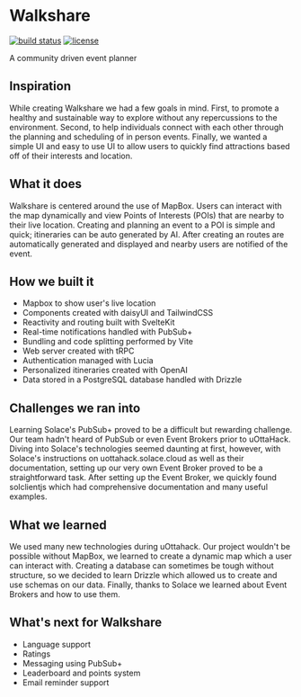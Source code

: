 # Walkshare

[![build status](https://github.com/walkshare/walkshare/actions/workflows/ci.yml/badge.svg)](.github/workflows/ci.yml)
[![license](https://img.shields.io/github/license/walkshare/walkshare.svg)](LICENSE)

A community driven event planner

## Inspiration

While creating Walkshare we had a few goals in mind. First, to promote a healthy and sustainable way to explore without any repercussions to the environment. Second, to help individuals connect with each other through the planning and scheduling of in person events. Finally, we wanted a simple UI and easy to use UI to allow users to quickly find attractions based off of their interests and location.

## What it does

Walkshare is centered around the use of MapBox. Users can interact with the map dynamically and view Points of Interests (POIs) that are nearby to their live location. Creating and planning an event to a POI is simple and quick; itineraries can be auto generated by AI. After creating an routes are automatically generated and displayed and nearby users are notified of the event.

## How we built it

- Mapbox to show user's live location
- Components created with daisyUI and TailwindCSS
- Reactivity and routing built with SvelteKit
- Real-time notifications handled with PubSub+
- Bundling and code splitting performed by Vite
- Web server created with tRPC
- Authentication managed with Lucia
- Personalized itineraries created with OpenAI
- Data stored in a PostgreSQL database handled with Drizzle

## Challenges we ran into

Learning Solace's PubSub+ proved to be a difficult but rewarding challenge. Our team hadn't heard of PubSub or even Event Brokers prior to uOttaHack. Diving into Solace's technologies seemed daunting at first, however, with Solace's instructions on uottahack.solace.cloud as well as their documentation, setting up our very own Event Broker proved to be a straightforward task. After setting up the Event Broker, we quickly found solclientjs which had comprehensive documentation and many useful examples.

## What we learned

We used many new technologies during uOttahack. Our project wouldn't be possible without MapBox, we learned to create a dynamic map which a user can interact with. Creating a database can sometimes be tough without structure, so we decided to learn Drizzle which allowed us to create and use schemas on our data. Finally, thanks to Solace we learned about Event Brokers and how to use them.

## What's next for Walkshare

- Language support
- Ratings
- Messaging using PubSub+
- Leaderboard and points system
- Email reminder support
